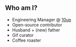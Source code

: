 ##  Who am I?

* Engineering Manager @ [10up](http://10up.com)
* Open-source contributor
* Husband + (new) father
* Gif curator
* Coffee roaster
